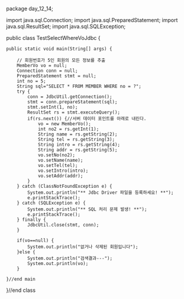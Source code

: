 package day_12_14;

import java.sql.Connection;
import java.sql.PreparedStatement;
import java.sql.ResultSet;
import java.sql.SQLException;

public class TestSelectWhereVoJdbc {

	public static void main(String[] args) {

		// 회원번호가 5인 회원의 모든 정보를 추출
		MemberVo vo = null;
		Connection conn = null;
		PreparedStatement stmt = null;
		int no = 5;
		String sql="SELECT * FROM MEMBER WHERE no = ?";
		try {
			conn = JdbcUtil.getConnection();
			stmt = conn.prepareStatement(sql);
			stmt.setInt(1, no);
			ResultSet rs = stmt.executeQuery();
			if(rs.next()) {//서버 데이터 포인트를 아래로 내린다.
				vo = new MemberVo();
				int no2 = rs.getInt(1);
				String name = rs.getString(2);
				String tel = rs.getString(3);
				String intro = rs.getString(4);
				String addr = rs.getString(5);
				vo.setNo(no2);
				vo.setName(name);
				vo.setTel(tel);
				vo.setIntro(intro);
				vo.setAddr(addr);
			}
		} catch (ClassNotFoundException e) {
			System.out.println("** Jdbc Driver 파일을 등록하세요! **");
			e.printStackTrace();
		} catch (SQLException e) {
			System.out.println("** SQL 처리 문제 발생! **");
			e.printStackTrace();
		} finally {
			JdbcUtil.close(stmt, conn);
		}
		
		if(vo==null) {
			System.out.println("없거나 삭제된 회원입니다");
		}else {
			System.out.println("검색결과---");
			System.out.println(vo);
		}
		
	}//end main
	
}//end class
